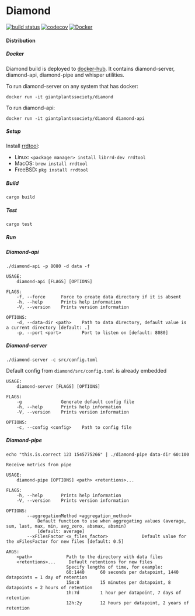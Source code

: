 # Diamond

[![build status](https://github.com/GiantPlantsSociety/diamond/workflows/Rust/badge.svg)](https://github.com/GiantPlantsSociety/diamond/actions)
[![codecov](https://codecov.io/gh/GiantPlantsSociety/diamond/branch/master/graph/badge.svg)](https://codecov.io/gh/GiantPlantsSociety/diamond)
[![Docker](https://img.shields.io/docker/cloud/build/giantplantssociety/diamond.svg)](https://hub.docker.com/r/giantplantssociety/diamond/)

#### Distribution

##### Docker

Diamond build is deployed to [docker-hub](https://hub.docker.com/r/giantplantssociety/diamond/). It contains diamond-server, diamond-api, diamond-pipe and whisper utilities.

To run diamond-server on any system that has docker:

```
docker run -it giantplantssociety/diamond
```

To run diamond-api:

```
docker run -it giantplantssociety/diamond diamond-api
```

##### Setup

Install [rrdtool](https://oss.oetiker.ch/rrdtool/index.en.html):
- Linux: `<package manager> install librrd-dev rrdtool`
- MacOS: `brew install rrdtool`
- FreeBSD: `pkg install rrdtool`

##### Build

```
cargo build
```

##### Test

```
cargo test
```

##### Run

##### Diamond-api

```
./diamond-api -p 8080 -d data -f
```

```
USAGE:
    diamond-api [FLAGS] [OPTIONS]

FLAGS:
    -f, --force      Force to create data directory if it is absent
    -h, --help       Prints help information
    -V, --version    Prints version information

OPTIONS:
    -d, --data-dir <path>    Path to data directory, default value is a current directory [default: .]
    -p, --port <port>        Port to listen on [default: 8080]
```

##### Diamond-server

`./diamond-server -c src/config.toml`

Default config from `diamond/src/config.toml` is already embedded

```
USAGE:
    diamond-server [FLAGS] [OPTIONS]

FLAGS:
    -g               Generate default config file
    -h, --help       Prints help information
    -V, --version    Prints version information

OPTIONS:
    -c, --config <config>    Path to config file
```

##### Diamond-pipe

`echo "this.is.correct 123 1545775266" | ./diamond-pipe data-dir 60:100`

```
Receive metrics from pipe

USAGE:
    diamond-pipe [OPTIONS] <path> <retentions>...

FLAGS:
    -h, --help       Prints help information
    -V, --version    Prints version information

OPTIONS:
        --aggregationMethod <aggregation_method>
            Default function to use when aggregating values (average, sum, last, max, min, avg_zero, absmax, absmin)
            [default: average]
        --xFilesFactor <x_files_factor>             Default value for the xFilesFactor for new files [default: 0.5]

ARGS:
    <path>             Path to the directory with data files
    <retentions>...     Default retentions for new files
                       Specify lengths of time, for example:
                       60:1440      60 seconds per datapoint, 1440 datapoints = 1 day of retention
                       15m:8        15 minutes per datapoint, 8 datapoints = 2 hours of retention
                       1h:7d        1 hour per datapoint, 7 days of retention
                       12h:2y       12 hours per datapoint, 2 years of retention
```
